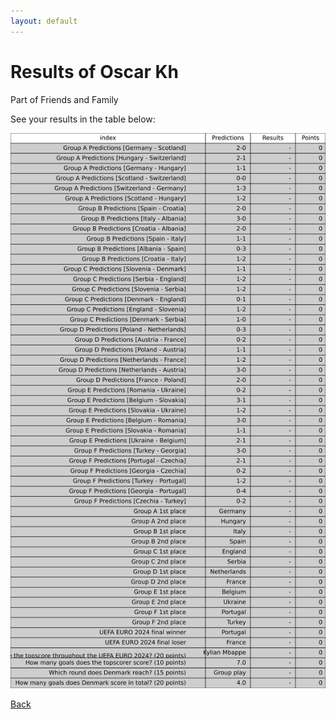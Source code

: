 ```yaml
---
layout: default
---
```


# Results of Oscar Kh 
    
Part of Friends and Family
    
See your results in the table below:
    
![Oscar Kh](./user_plots/Oscar_Kh.svg?raw=true)

[Back](https://christianbanggribsvad.github.io/em_spillet.github.io/)
